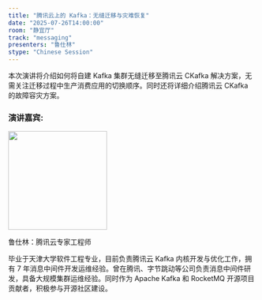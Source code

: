 ```yaml
---
title: "腾讯云上的 Kafka：无缝迁移与灾难恢复"
date: "2025-07-26T14:00:00"
room: "静宜厅"
track: "messaging"
presenters: "鲁仕林"
stype: "Chinese Session"
---
```


本次演讲将介绍如何将自建 Kafka 集群无缝迁移至腾讯云 CKafka 解决方案，无需关注迁移过程中生产消费应用的切换顺序。同时还将详细介绍腾讯云 CKafka 的故障容灾方案。

### 演讲嘉宾:

<img src="https://sessionize.com/image/52f8-400o400o1-Kk5SitgpoBPvHGawjL2T1D.jpg" width="200" />

鲁仕林：腾讯云专家工程师

毕业于天津大学软件工程专业，目前负责腾讯云 Kafka 内核开发与优化工作，拥有 7 年消息中间件开发运维经验。曾在腾讯、字节跳动等公司负责消息中间件研发，具备大规模集群运维经验。同时作为 Apache Kafka 和 RocketMQ 开源项目贡献者，积极参与开源社区建设。